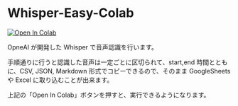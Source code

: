 # Whisper-Easy-Colab

[![Open In Colab](https://colab.research.google.com/assets/colab-badge.svg)](https://colab.research.google.com/github/wakamie3/Whisper-Easy-Colab/blob/master/Whisper.ipynb)

OpneAI が開発した Whisper で音声認識を行います。

手順通りに行うと認識した音声は一定ごとに区切られて、start,end 時間とともに、CSV, JSON, Markdown 形式でコピーできるので、そのまま GoogleSheets や Excel に取り込むことが出来ます。

上記の「Open In Colab」ボタンを押すと、実行できるようになります。
